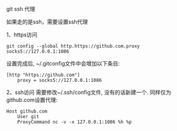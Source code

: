 git ssh 代理

如果走的是ssh，需要设置ssh代理

1、https访问
```
git config --global http.https://github.com.proxy socks5://127.0.0.1:1086
```

设置完成后, ~/.gitconfig文件中会增加以下条目:
```
[http "https://github.com"]
    proxy = socks5://127.0.0.1:1086
```

2、ssh访问
需要修改~/.ssh/config文件, 没有的话新建一个. 同样仅为github.com设置代理:
```
Host github.com
    User git
    ProxyCommand nc -v -x 127.0.0.1:1086 %h %p
```
